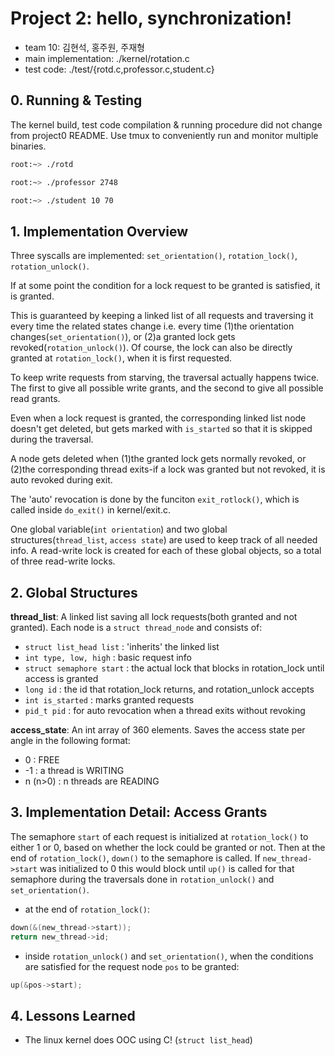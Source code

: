 # Project 2: hello, synchronization!
* team 10: 김현석, 홍주원, 주재형
* main implementation: ./kernel/rotation.c
* test code: ./test/{rotd.c,professor.c,student.c}

## 0. Running & Testing
The kernel build, test code compilation & running procedure did not change from project0 README. Use tmux to conveniently run and monitor multiple binaries.
```bash
root:~> ./rotd
```
```bash
root:~> ./professor 2748
```
```bash
root:~> ./student 10 70
```

## 1. Implementation Overview
Three syscalls are implemented: `set_orientation()`, `rotation_lock()`, `rotation_unlock()`.

If at some point the condition for a lock request to be granted is satisfied, it is granted.

This is guaranteed by keeping a linked list of all requests and traversing it every time the related states change
i.e. every time (1)the orientation changes(`set_orientation()`), or (2)a granted lock gets revoked(`rotation_unlock()`). Of course, the lock can also be directly granted at `rotation_lock()`, when it is first requested.

To keep write requests from starving, the traversal actually happens twice. The first to give all possible write grants, and the second to give all possible read grants.

Even when a lock request is granted, the corresponding linked list node doesn't get deleted, but gets marked with `is_started` so that it is skipped during the traversal.

A node gets deleted when (1)the granted lock gets normally revoked, or (2)the corresponding thread exits-if a lock was granted but not revoked, it is auto revoked during exit.

The 'auto' revocation is done by the funciton `exit_rotlock()`, which is called inside `do_exit()` in kernel/exit.c.

One global variable(`int orientation`) and two global structures(`thread_list`, `access state`) are used to keep track of all needed info. A read-write lock is created for each of these global objects, so a total of three read-write locks.

## 2. Global Structures
**thread_list**: A linked list saving all lock requests(both granted and not granted). Each node is a `struct thread_node` and consists of:
* `struct list_head list`  : 'inherits' the linked list
* `int type, low, high`    : basic request info
* `struct semaphore start` : the actual lock that blocks in rotation_lock until access is granted
* `long id`                : the id that rotation_lock returns, and rotation_unlock accepts
* `int is_started`         : marks granted requests
* `pid_t pid`             : for auto revocation when a thread exits without revoking

**access_state**: An int array of 360 elements. Saves the access state per angle in the following format:
* 0        : FREE
* -1       : a thread is WRITING
* n (n>0)  : n threads are READING

## 3. Implementation Detail: Access Grants
The semaphore `start` of each request is initialized at `rotation_lock()` to either 1 or 0, based on whether the lock could be granted or not. Then at the end of `rotation_lock()`, `down()` to the semaphore is called. If `new_thread->start` was initialized to 0 this would block until `up()` is called for that semaphore during the traversals done in `rotation_unlock()` and `set_orientation()`.
* at the end of `rotation_lock()`:
```c
down(&(new_thread->start));
return new_thread->id;
```
* inside `rotation_unlock()` and `set_orientation()`, when the conditions are satisfied for the request node `pos` to be granted:
```c
up(&pos->start);
```

## 4. Lessons Learned
* The linux kernel does OOC using C! (`struct list_head`)
